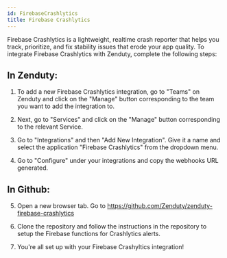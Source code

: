 ```yaml
---
id: FirebaseCrashlytics
title: Firebase Crashlytics
---
```

Firebase Crashlytics is a lightweight, realtime crash reporter that helps you track, prioritize, and fix stability issues that erode your app quality. To integrate Firebase Crashlytics with Zenduty, complete the following steps:

## In Zenduty: 

1. To add a new Firebase Crashlytics integration, go to "Teams" on Zenduty and click on the "Manage" button corresponding to the team you want to add the integration to.

2. Next, go to "Services" and click on the "Manage" button corresponding to the relevant Service.

3. Go to "Integrations" and then "Add New Integration". Give it a name and select the application "Firebase Crashlytics" from the dropdown menu.

4. Go to "Configure" under your integrations and copy the webhooks URL generated. 

## In Github:

5. Open a new browser tab. Go to https://github.com/Zenduty/zenduty-firebase-crashlytics

6. Clone the repository and follow the instructions in the repository to setup the Firebase functions for Crashlytics alerts.

7. You're all set up with your Firebase Crashyltics integration!